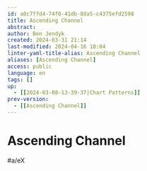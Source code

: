 ```yaml
---
id: a0c7ffd4-74f0-41db-8da5-c4375efd2598
title: Ascending Channel
abstract: 
author: Ben Jendyk
created: 2024-03-31 21:14
last-modified: 2024-04-16 18:04
linter-yaml-title-alias: Ascending Channel
aliases: [Ascending Channel]
access: public
language: en
tags: []
up:
  - [[2024-03-08-13-39-37|Chart Patterns]]
prev-version:
  - [[Ascending Channel]]
---
```


# Ascending Channel

#a/eX 
